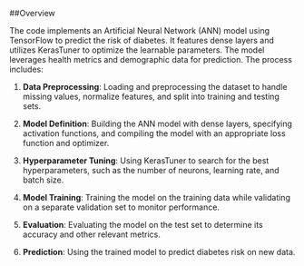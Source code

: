 
##Overview

The code implements an Artificial Neural Network (ANN) model using TensorFlow to predict the risk of diabetes. It features dense layers and utilizes KerasTuner to optimize the learnable parameters. The model leverages health metrics and demographic data for prediction.
The process includes:
1. **Data Preprocessing**: Loading and preprocessing the dataset to handle missing values, normalize features, and split into training and testing sets.
   
2. **Model Definition**: Building the ANN model with dense layers, specifying activation functions, and compiling the model with an appropriate loss function and optimizer.
   
3. **Hyperparameter Tuning**: Using KerasTuner to search for the best hyperparameters, such as the number of neurons, learning rate, and batch size.

4. **Model Training**: Training the model on the training data while validating on a separate validation set to monitor performance.
   
5. **Evaluation**: Evaluating the model on the test set to determine its accuracy and other relevant metrics.
   
6. **Prediction**: Using the trained model to predict diabetes risk on new data.
